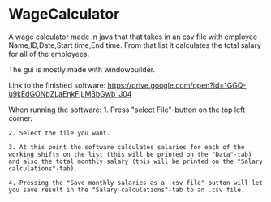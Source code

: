 # WageCalculator

A wage calculator made in java that that takes in an csv file with employee Name,ID,Date,Start time,End time.
From that list it calculates the total salary for all of the employees.

The gui is mostly made with windowbuilder.

Link to the finished software: https://drive.google.com/open?id=1GGQ-u9kEdGONbZLaEnkFjLM3bGwb_J04

When running the software:
    1. Press "select File"-button on the top left corner.
    
    2. Select the file you want.
    
    3. At this point the software calculates salaries for each of the working shifts on the list (this will be printed on the "Data"-tab) and also the total monthly salary (this will be printed on the "Salary calculations"-tab).
    
    4. Pressing the "Save monthly salaries as a .csv file"-button will let you save result in the "Salary calculations"-tab to an .csv file.
